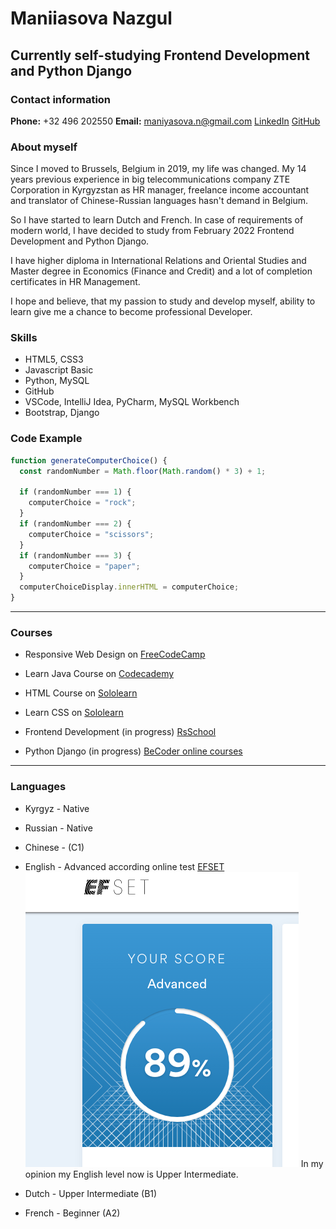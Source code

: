 # Maniiasova Nazgul

## Currently self-studying Frontend Development and Python Django

### Contact information

**Phone:** +32 496 202550
**Email:** maniyasova.n@gmail.com
[LinkedIn](https://www.linkedin.com/in/nazgul-maniiasova/?locale=en_US)
[GitHub](https://github.com/NazgulM)

### About myself

Since I moved to Brussels, Belgium in 2019, my life was changed. My 14 years previous experience in big telecommunications company ZTE Corporation in Kyrgyzstan as HR manager, freelance income accountant and translator of Chinese-Russian languages hasn't demand in Belgium.

So I have started to learn Dutch and French. In case of requirements of modern world, I have decided to study from February 2022 Frontend Development and Python Django.

I have higher diploma in International Relations and Oriental Studies and Master degree in Economics (Finance and Credit) and a lot of completion certificates in HR Management.

I hope and believe, that my passion to study and develop myself, ability to learn give me a chance to become professional Developer.

### Skills

- HTML5, CSS3
- Javascript Basic
- Python, MySQL
- GitHub
- VSCode, IntelliJ Idea, PyCharm, MySQL Workbench
- Bootstrap, Django

### Code Example

```javascript
function generateComputerChoice() {
  const randomNumber = Math.floor(Math.random() * 3) + 1;

  if (randomNumber === 1) {
    computerChoice = "rock";
  }
  if (randomNumber === 2) {
    computerChoice = "scissors";
  }
  if (randomNumber === 3) {
    computerChoice = "paper";
  }
  computerChoiceDisplay.innerHTML = computerChoice;
}
```

---

### Courses

- Responsive Web Design on [FreeCodeCamp](https://www.freecodecamp.org/learn)

- Learn Java Course on [Codecademy](https://www.codecademy.com/)

- HTML Course on [Sololearn](https://www.sololearn.com/learning)

- Learn CSS on [Sololearn](https://www.sololearn.com/learning)
- Frontend Development (in progress) [RsSchool](https://app.rs.school/course/schedule?course=js-fe-preschool-2022q2)
- Python Django (in progress) [BeCoder online courses](https://becoder24.online/)

---

### Languages

- Kyrgyz \- Native

- Russian \- Native

- Chinese \- (C1)
- English \- Advanced according online test [EFSET](https://www.efset.org/)
  ![Efset Score](assets/score.png) 
  In my opinion my English level now is Upper Intermediate.
- Dutch - Upper Intermediate (B1)
- French - Beginner (A2)
